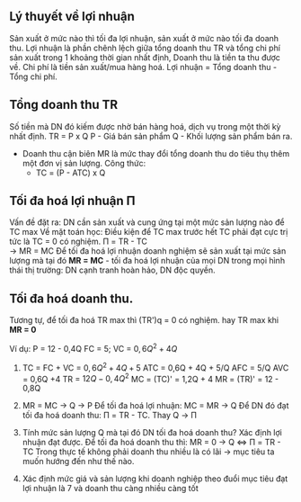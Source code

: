 ## Lý thuyết về lợi nhuận
Sản xuất ở mức nào thì tối đa lợi nhuận, sản xuất ở mức nào tối đa doanh thu.
Lợi nhuận là phần chênh lệch giữa tổng doanh thu TR và tổng chi phí sản xuất trong 1 khoảng thời gian nhất định,
	Doanh thu là tiền ta thu được về.
	Chi phí là tiền sản xuất/mua hàng hoá.
Lợi nhuận = Tổng doanh thu - Tổng chi phí.
## Tổng doanh thu TR
Số tiền mà DN đó kiếm được nhờ bán hàng hoá, dịch vụ trong một thời kỳ nhất định.
TR = P x Q
	P - Giá bán sản phẩm
	Q - Khối lượng sản phẩm bán ra.
- Doanh thu cận biên MR  là mức thay đổi tổng doanh thu do tiêu thụ thêm một đơn vị sản lượng.
  Công thức: 
	- TC = (P - ATC) x Q
## Tối đa hoá lợi nhuận Π 
Vấn đề đặt ra: DN cần sản xuất và cung ứng tại một mức sản lượng nào để TC max
Về mặt toán học: Điều kiện để TC max trước hết TC phải đạt cực trị tức là TC = 0 có nghiệm.
	Π = TR - TC  
	-> MR = MC
	Để tối đa hoá lợi nhuận doanh nghiệm sẽ sản xuất tại mức sản lượng mà tại đó **MR = MC** - tối đa hoá lợi nhuận của mọi DN trong mọi hình thái thị trường: DN cạnh tranh hoàn hảo, DN độc quyền.
## Tối đa hoá doanh thu.
Tương tự, để tối đa hoá TR max thì (TR')q = 0 có nghiệm.
hay TR max khi **MR = 0**

Ví dụ:
P = 12 - 0,4Q
FC = 5; VC = $0,6Q^2 + 4Q$
1. TC = FC + VC = $0,6Q^2+4Q+5$ 
   ATC = 0,6Q + 4Q + 5/Q
   AFC = 5/Q
   AVC = 0,6Q +4  TR = $12Q - 0,4Q^2$ 
   MC = (TC)' = 1,2Q + 4
   MR = (TR)' = 12 - 0,8Q
   
2. MR = MC -> Q -> P 
	Để tối đa hoá lợi nhuận: MC = MR -> Q
	Để DN đó đạt tối đa hoá doanh thu: Π = TR - TC. Thay Q -> Π   

3. Tính mức sản lượng Q mà tại đó DN tối đa hoá doanh thu? Xác định lợi nhuận đạt được.
   Để tối đa hoá doanh thu thì: MR = 0 -> Q <=> Π = TR - TC
   Trong thực tế không phải doanh thu nhiều là có lãi -> mục tiêu ta muốn hướng đến như thế nào.

4. Xác định mức giá và sản lượng khi doanh nghiệp theo đuổi mục tiêu đạt lợi nhuận là 7 và doanh thu càng nhiều càng tốt
   